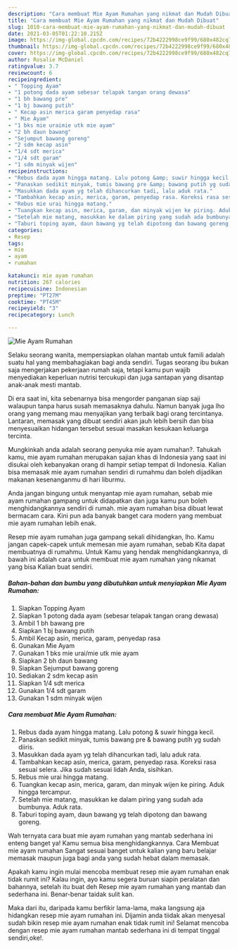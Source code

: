 ```yaml
---
description: "Cara membuat Mie Ayam Rumahan yang nikmat dan Mudah Dibuat"
title: "Cara membuat Mie Ayam Rumahan yang nikmat dan Mudah Dibuat"
slug: 1010-cara-membuat-mie-ayam-rumahan-yang-nikmat-dan-mudah-dibuat
date: 2021-03-05T01:22:10.215Z
image: https://img-global.cpcdn.com/recipes/72b4222998ce9f99/680x482cq70/mie-ayam-rumahan-foto-resep-utama.jpg
thumbnail: https://img-global.cpcdn.com/recipes/72b4222998ce9f99/680x482cq70/mie-ayam-rumahan-foto-resep-utama.jpg
cover: https://img-global.cpcdn.com/recipes/72b4222998ce9f99/680x482cq70/mie-ayam-rumahan-foto-resep-utama.jpg
author: Rosalie McDaniel
ratingvalue: 3.7
reviewcount: 6
recipeingredient:
- " Topping Ayam"
- "1 potong dada ayam sebesar telapak tangan orang dewasa"
- "1 bh bawang pre"
- "1 bj bawang putih"
- " Kecap asin merica garam penyedap rasa"
- " Mie Ayam"
- "1 bks mie uraimie utk mie ayam"
- "2 bh daun bawang"
- "Sejumput bawang goreng"
- "2 sdm kecap asin"
- "1/4 sdt merica"
- "1/4 sdt garam"
- "1 sdm minyak wijen"
recipeinstructions:
- "Rebus dada ayam hingga matang. Lalu potong &amp; suwir hingga kecil."
- "Panaskan sedikit minyak, tumis bawang pre &amp; bawang putih yg sudah diiris."
- "Masukkan dada ayam yg telah dihancurkan tadi, lalu aduk rata."
- "Tambahkan kecap asin, merica, garam, penyedap rasa. Koreksi rasa sesuai selera. Jika sudah sesuai lidah Anda, sisihkan."
- "Rebus mie urai hingga matang."
- "Tuangkan kecap asin, merica, garam, dan minyak wijen ke piring. Aduk hingga tercampur."
- "Setelah mie matang, masukkan ke dalam piring yang sudah ada bumbunya. Aduk rata."
- "Taburi toping ayam, daun bawang yg telah dipotong dan bawang goreng."
categories:
- Resep
tags:
- mie
- ayam
- rumahan

katakunci: mie ayam rumahan 
nutrition: 267 calories
recipecuisine: Indonesian
preptime: "PT27M"
cooktime: "PT45M"
recipeyield: "3"
recipecategory: Lunch

---
```



![Mie Ayam Rumahan](https://img-global.cpcdn.com/recipes/72b4222998ce9f99/680x482cq70/mie-ayam-rumahan-foto-resep-utama.jpg)

Selaku seorang wanita, mempersiapkan olahan mantab untuk famili adalah suatu hal yang membahagiakan bagi anda sendiri. Tugas seorang ibu bukan saja mengerjakan pekerjaan rumah saja, tetapi kamu pun wajib menyediakan keperluan nutrisi tercukupi dan juga santapan yang disantap anak-anak mesti mantab.

Di era  saat ini, kita sebenarnya bisa mengorder panganan siap saji walaupun tanpa harus susah memasaknya dahulu. Namun banyak juga lho orang yang memang mau menyajikan yang terbaik bagi orang tercintanya. Lantaran, memasak yang dibuat sendiri akan jauh lebih bersih dan bisa menyesuaikan hidangan tersebut sesuai masakan kesukaan keluarga tercinta. 



Mungkinkah anda adalah seorang penyuka mie ayam rumahan?. Tahukah kamu, mie ayam rumahan merupakan sajian khas di Indonesia yang saat ini disukai oleh kebanyakan orang di hampir setiap tempat di Indonesia. Kalian bisa memasak mie ayam rumahan sendiri di rumahmu dan boleh dijadikan makanan kesenanganmu di hari liburmu.

Anda jangan bingung untuk menyantap mie ayam rumahan, sebab mie ayam rumahan gampang untuk didapatkan dan juga kamu pun boleh menghidangkannya sendiri di rumah. mie ayam rumahan bisa dibuat lewat bermacam cara. Kini pun ada banyak banget cara modern yang membuat mie ayam rumahan lebih enak.

Resep mie ayam rumahan juga gampang sekali dihidangkan, lho. Kamu jangan capek-capek untuk memesan mie ayam rumahan, sebab Kita dapat membuatnya di rumahmu. Untuk Kamu yang hendak menghidangkannya, di bawah ini adalah cara untuk membuat mie ayam rumahan yang nikamat yang bisa Kalian buat sendiri.

<!--inarticleads1-->

##### Bahan-bahan dan bumbu yang dibutuhkan untuk menyiapkan Mie Ayam Rumahan:

1. Siapkan  Topping Ayam
1. Siapkan 1 potong dada ayam (sebesar telapak tangan orang dewasa)
1. Ambil 1 bh bawang pre
1. Siapkan 1 bj bawang putih
1. Ambil  Kecap asin, merica, garam, penyedap rasa
1. Gunakan  Mie Ayam
1. Gunakan 1 bks mie urai/mie utk mie ayam
1. Siapkan 2 bh daun bawang
1. Siapkan Sejumput bawang goreng
1. Sediakan 2 sdm kecap asin
1. Siapkan 1/4 sdt merica
1. Gunakan 1/4 sdt garam
1. Gunakan 1 sdm minyak wijen




<!--inarticleads2-->

##### Cara membuat Mie Ayam Rumahan:

1. Rebus dada ayam hingga matang. Lalu potong &amp; suwir hingga kecil.
1. Panaskan sedikit minyak, tumis bawang pre &amp; bawang putih yg sudah diiris.
1. Masukkan dada ayam yg telah dihancurkan tadi, lalu aduk rata.
1. Tambahkan kecap asin, merica, garam, penyedap rasa. Koreksi rasa sesuai selera. Jika sudah sesuai lidah Anda, sisihkan.
1. Rebus mie urai hingga matang.
1. Tuangkan kecap asin, merica, garam, dan minyak wijen ke piring. Aduk hingga tercampur.
1. Setelah mie matang, masukkan ke dalam piring yang sudah ada bumbunya. Aduk rata.
1. Taburi toping ayam, daun bawang yg telah dipotong dan bawang goreng.




Wah ternyata cara buat mie ayam rumahan yang mantab sederhana ini enteng banget ya! Kamu semua bisa menghidangkannya. Cara Membuat mie ayam rumahan Sangat sesuai banget untuk kalian yang baru belajar memasak maupun juga bagi anda yang sudah hebat dalam memasak.

Apakah kamu ingin mulai mencoba membuat resep mie ayam rumahan enak tidak rumit ini? Kalau ingin, ayo kamu segera buruan siapin peralatan dan bahannya, setelah itu buat deh Resep mie ayam rumahan yang mantab dan sederhana ini. Benar-benar taidak sulit kan. 

Maka dari itu, daripada kamu berfikir lama-lama, maka langsung aja hidangkan resep mie ayam rumahan ini. Dijamin anda tiidak akan menyesal sudah bikin resep mie ayam rumahan enak tidak rumit ini! Selamat mencoba dengan resep mie ayam rumahan mantab sederhana ini di tempat tinggal sendiri,oke!.

